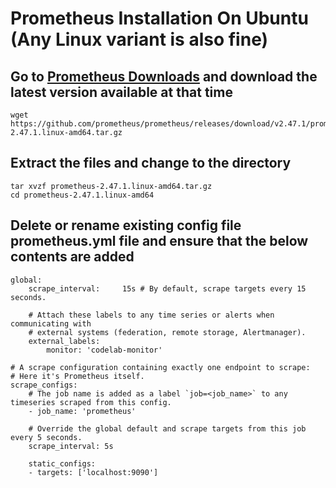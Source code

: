 # Prometheus Installation On Ubuntu (Any Linux variant is also fine)
## Go to [Prometheus Downloads](https://prometheus.io/download/) and download the latest version available at that time

    wget https://github.com/prometheus/prometheus/releases/download/v2.47.1/prometheus-2.47.1.linux-amd64.tar.gz

## Extract the files and change to the directory

    tar xvzf prometheus-2.47.1.linux-amd64.tar.gz
    cd prometheus-2.47.1.linux-amd64

## Delete or rename existing config file **prometheus.yml** file and ensure that the below contents are added

```
global:
    scrape_interval:     15s # By default, scrape targets every 15 seconds.

    # Attach these labels to any time series or alerts when communicating with
    # external systems (federation, remote storage, Alertmanager).
    external_labels:
        monitor: 'codelab-monitor'

# A scrape configuration containing exactly one endpoint to scrape:
# Here it's Prometheus itself.
scrape_configs:
    # The job name is added as a label `job=<job_name>` to any timeseries scraped from this config.
    - job_name: 'prometheus'

    # Override the global default and scrape targets from this job every 5 seconds.
    scrape_interval: 5s

    static_configs:
    - targets: ['localhost:9090']
```
